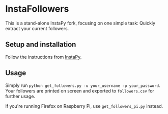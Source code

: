 # InstaFollowers

This is a stand-alone InstaPy fork, focusing on one simple task: Quickly extract your current followers.

## Setup and installation

Follow the instructions from [InstaPy](https://github.com/timgrossmann/InstaPy#getting-started). 

## Usage

Simply run `python get_followers.py -u your_username -p your_password`. Your followers are printed on screen and exported to `followers.csv` for further usage.

If you're running Firefox on Raspberry Pi, use `get_followers_pi.py` instead.